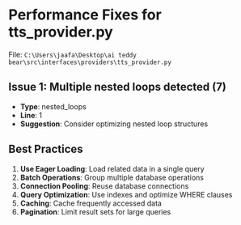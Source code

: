 # Performance Fixes for tts_provider.py

File: `C:\Users\jaafa\Desktop\ai teddy bear\src\interfaces\providers\tts_provider.py`

## Issue 1: Multiple nested loops detected (7)
- **Type**: nested_loops
- **Line**: 1
- **Suggestion**: Consider optimizing nested loop structures

## Best Practices

1. **Use Eager Loading**: Load related data in a single query
2. **Batch Operations**: Group multiple database operations
3. **Connection Pooling**: Reuse database connections
4. **Query Optimization**: Use indexes and optimize WHERE clauses
5. **Caching**: Cache frequently accessed data
6. **Pagination**: Limit result sets for large queries
